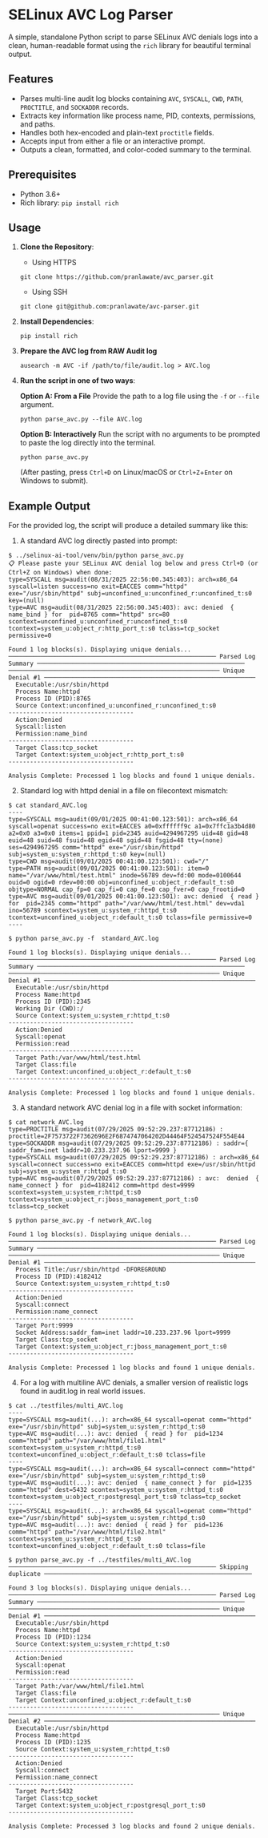 # SELinux AVC Log Parser

A simple, standalone Python script to parse SELinux AVC denials logs into a clean, human-readable format using the `rich` library for beautiful terminal output.

## Features

-   Parses multi-line audit log blocks containing `AVC`, `SYSCALL`, `CWD`, `PATH`, `PROCTITLE`, and `SOCKADDR` records.
-   Extracts key information like process name, PID, contexts, permissions, and paths.
-   Handles both hex-encoded and plain-text `proctitle` fields.
-   Accepts input from either a file or an interactive prompt.
-   Outputs a clean, formatted, and color-coded summary to the terminal.

## Prerequisites

-   Python 3.6+
-   Rich library: `pip install rich`

## Usage

1.  **Clone the Repository**:
    * Using HTTPS
    ```shell
    git clone https://github.com/pranlawate/avc_parser.git
    ```
    * Using SSH 
    ```shell
    git clone git@github.com:pranlawate/avc-parser.git
    ```

2.  **Install Dependencies**:
    ```shell
    pip install rich
    ```

3.  **Prepare the AVC log from RAW Audit log**
    ```shell
    ausearch -m AVC -if /path/to/file/audit.log > AVC.log
    ```
4.  **Run the script in one of two ways**:

    **Option A: From a File**
    Provide the path to a log file using the `-f` or `--file` argument.
    ```shell
    python parse_avc.py --file AVC.log
    ```

    **Option B: Interactively**
    Run the script with no arguments to be prompted to paste the log directly into the terminal.
    ```shell
    python parse_avc.py
    ```
    (After pasting, press `Ctrl+D` on Linux/macOS or `Ctrl+Z`+`Enter` on Windows to submit).

## Example Output

For the provided log, the script will produce a detailed summary like this:
1. A standard AVC log directly pasted into prompt:
```shell
$ ../selinux-ai-tool/venv/bin/python parse_avc.py
📋 Please paste your SELinux AVC denial log below and press Ctrl+D (or Ctrl+Z on Windows) when done:
type=SYSCALL msg=audit(08/31/2025 22:56:00.345:403): arch=x86_64 syscall=listen success=no exit=EACCES comm="httpd" exe="/usr/sbin/httpd" subj=unconfined_u:unconfined_r:unconfined_t:s0 key=(null)
type=AVC msg=audit(08/31/2025 22:56:00.345:403): avc: denied  { name_bind } for  pid=8765 comm="httpd" src=80 scontext=unconfined_u:unconfined_r:unconfined_t:s0 tcontext=system_u:object_r:http_port_t:s0 tclass=tcp_socket permissive=0

Found 1 log blocks(s). Displaying unique denials...
────────────────────────────────────────────────────────── Parsed Log Summary ──────────────────────────────────────────────────────────
─────────────────────────────────────────────────────────── Unique Denial #1 ───────────────────────────────────────────────────────────
  Executable:/usr/sbin/httpd
  Process Name:httpd
  Process ID (PID):8765
  Source Context:unconfined_u:unconfined_r:unconfined_t:s0
-----------------------------------
  Action:Denied
  Syscall:listen
  Permission:name_bind
-----------------------------------
  Target Class:tcp_socket
  Target Context:system_u:object_r:http_port_t:s0
-----------------------------------

Analysis Complete: Processed 1 log blocks and found 1 unique denials.
```
2. Standard log with httpd denial in a file on filecontext mismatch:
```shell
$ cat standard_AVC.log
----
type=SYSCALL msg=audit(09/01/2025 00:41:00.123:501): arch=x86_64 syscall=openat success=no exit=EACCES a0=0xffffff9c a1=0x7ffc1a3b4d80 a2=0x0 a3=0x0 items=1 ppid=1 pid=2345 auid=4294967295 uid=48 gid=48 euid=48 suid=48 fsuid=48 egid=48 sgid=48 fsgid=48 tty=(none) ses=4294967295 comm="httpd" exe="/usr/sbin/httpd" subj=system_u:system_r:httpd_t:s0 key=(null)
type=CWD msg=audit(09/01/2025 00:41:00.123:501): cwd="/"
type=PATH msg=audit(09/01/2025 00:41:00.123:501): item=0 name="/var/www/html/test.html" inode=56789 dev=fd:00 mode=0100644 ouid=0 ogid=0 rdev=00:00 obj=unconfined_u:object_r:default_t:s0 objtype=NORMAL cap_fp=0 cap_fi=0 cap_fe=0 cap_fver=0 cap_frootid=0
type=AVC msg=audit(09/01/2025 00:41:00.123:501): avc: denied  { read } for  pid=2345 comm="httpd" path="/var/www/html/test.html" dev=vda1 ino=56789 scontext=system_u:system_r:httpd_t:s0 tcontext=unconfined_u:object_r:default_t:s0 tclass=file permissive=0
----

$ python parse_avc.py -f  standard_AVC.log 

Found 1 log blocks(s). Displaying unique denials...
────────────────────────────────────────────────────────── Parsed Log Summary ──────────────────────────────────────────────────────────
─────────────────────────────────────────────────────────── Unique Denial #1 ───────────────────────────────────────────────────────────
  Executable:/usr/sbin/httpd
  Process Name:httpd
  Process ID (PID):2345
  Working Dir (CWD):/
  Source Context:system_u:system_r:httpd_t:s0
-----------------------------------
  Action:Denied
  Syscall:openat
  Permission:read
-----------------------------------
  Target Path:/var/www/html/test.html
  Target Class:file
  Target Context:unconfined_u:object_r:default_t:s0
-----------------------------------

Analysis Complete: Processed 1 log blocks and found 1 unique denials.
```

3. A standard network AVC denial log in a file with socket information:
```shell
$ cat network_AVC.log
type=PROCTITLE msg=audit(07/29/2025 09:52:29.237:87712186) : proctitle=2F7573722F7362696E2F6874747064202D44464F524547524F554E44
type=SOCKADDR msg=audit(07/29/2025 09:52:29.237:87712186) : saddr={ saddr_fam=inet laddr=10.233.237.96 lport=9999 }
type=SYSCALL msg=audit(07/29/2025 09:52:29.237:87712186) : arch=x86_64 syscall=connect success=no exit=EACCES comm=httpd exe=/usr/sbin/httpd subj=system_u:system_r:httpd_t:s0
type=AVC msg=audit(07/29/2025 09:52:29.237:87712186) : avc:  denied  { name_connect } for  pid=4182412 comm=httpd dest=9999 scontext=system_u:system_r:httpd_t:s0 tcontext=system_u:object_r:jboss_management_port_t:s0 tclass=tcp_socket

$ python parse_avc.py -f network_AVC.log 

Found 1 log blocks(s). Displaying unique denials...
────────────────────────────────────────────────────────── Parsed Log Summary ──────────────────────────────────────────────────────────
─────────────────────────────────────────────────────────── Unique Denial #1 ───────────────────────────────────────────────────────────
  Process Title:/usr/sbin/httpd -DFOREGROUND
  Process ID (PID):4182412
  Source Context:system_u:system_r:httpd_t:s0
-----------------------------------
  Action:Denied
  Syscall:connect
  Permission:name_connect
-----------------------------------
  Target Port:9999
  Socket Address:saddr_fam=inet laddr=10.233.237.96 lport=9999
  Target Class:tcp_socket
  Target Context:system_u:object_r:jboss_management_port_t:s0
-----------------------------------

Analysis Complete: Processed 1 log blocks and found 1 unique denials.
```
4. For a log with multiline AVC denials, a smaller version of realistic logs found in audit.log in real world issues.
```shell
$ cat ../testfiles/multi_AVC.log 
----
type=SYSCALL msg=audit(...): arch=x86_64 syscall=openat comm="httpd" exe="/usr/sbin/httpd" subj=system_u:system_r:httpd_t:s0
type=AVC msg=audit(...): avc: denied  { read } for  pid=1234 comm="httpd" path="/var/www/html/file1.html" scontext=system_u:system_r:httpd_t:s0 tcontext=unconfined_u:object_r:default_t:s0 tclass=file
----
type=SYSCALL msg=audit(...): arch=x86_64 syscall=connect comm="httpd" exe="/usr/sbin/httpd" subj=system_u:system_r:httpd_t:s0
type=AVC msg=audit(...): avc: denied  { name_connect } for  pid=1235 comm="httpd" dest=5432 scontext=system_u:system_r:httpd_t:s0 tcontext=system_u:object_r:postgresql_port_t:s0 tclass=tcp_socket
----
type=SYSCALL msg=audit(...): arch=x86_64 syscall=openat comm="httpd" exe="/usr/sbin/httpd" subj=system_u:system_r:httpd_t:s0
type=AVC msg=audit(...): avc: denied  { read } for  pid=1236 comm="httpd" path="/var/www/html/file2.html" scontext=system_u:system_r:httpd_t:s0 tcontext=unconfined_u:object_r:default_t:s0 tclass=file

$ python parse_avc.py -f ../testfiles/multi_AVC.log
────────────────────────────────────────────────────────── Skipping duplicate ──────────────────────────────────────────────────────────

Found 3 log blocks(s). Displaying unique denials...
────────────────────────────────────────────────────────── Parsed Log Summary ──────────────────────────────────────────────────────────
─────────────────────────────────────────────────────────── Unique Denial #1 ───────────────────────────────────────────────────────────
  Executable:/usr/sbin/httpd
  Process Name:httpd
  Process ID (PID):1234
  Source Context:system_u:system_r:httpd_t:s0
-----------------------------------
  Action:Denied
  Syscall:openat
  Permission:read
-----------------------------------
  Target Path:/var/www/html/file1.html
  Target Class:file
  Target Context:unconfined_u:object_r:default_t:s0
-----------------------------------
─────────────────────────────────────────────────────────── Unique Denial #2 ───────────────────────────────────────────────────────────
  Executable:/usr/sbin/httpd
  Process Name:httpd
  Process ID (PID):1235
  Source Context:system_u:system_r:httpd_t:s0
-----------------------------------
  Action:Denied
  Syscall:connect
  Permission:name_connect
-----------------------------------
  Target Port:5432
  Target Class:tcp_socket
  Target Context:system_u:object_r:postgresql_port_t:s0
-----------------------------------

Analysis Complete: Processed 3 log blocks and found 2 unique denials.
```

